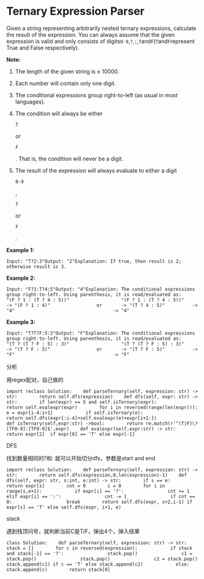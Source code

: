 # Ternary Expression Parser

Given a string representing arbitrarily nested ternary expressions, calculate the result of the expression. You can always assume that the given expression is valid and only consists of digits`0-9`,`?`,`:`,`T`and`F`\(`T`and`F`represent True and False respectively\).

**Note:**

1. The length of the given string is ≤ 10000.
2. Each number will contain only one digit.
3. The conditional expressions group right-to-left \(as usual in most languages\).
4. The condition will always be either

   `T`

   or

   `F`

   . That is, the condition will never be a digit.

5. The result of the expression will always evaluate to either a digit

   `0-9`

   ,

   `T`

   or

   `F`

   .

**Example 1:**

```text
Input: "T?2:3"Output: "2"Explanation: If true, then result is 2; otherwise result is 3.
```

**Example 2:**

```text
Input: "F?1:T?4:5"Output: "4"Explanation: The conditional expressions group right-to-left. Using parenthesis, it is read/evaluated as:             "(F ? 1 : (T ? 4 : 5))"                   "(F ? 1 : (T ? 4 : 5))"          -> "(F ? 1 : 4)"                 or       -> "(T ? 4 : 5)"          -> "4"                                    -> "4"
```

**Example 3:**

```text
Input: "T?T?F:5:3"Output: "F"Explanation: The conditional expressions group right-to-left. Using parenthesis, it is read/evaluated as:             "(T ? (T ? F : 5) : 3)"                   "(T ? (T ? F : 5) : 3)"          -> "(T ? F : 3)"                 or       -> "(T ? F : 5)"          -> "F"                                    -> "F"
```

分析

用regex配对，自己做的

```text
import reclass Solution:    def parseTernary(self, expression: str) -> str:        return self.dfs(expression)    def dfs(self, expr: str) -> str:        if len(expr) == 5 and self.isTernary(expr):            return self.evalexpr(expr)        for i in reversed(range(len(expr))):            e = expr[i-4:i+1]            if self.isTernary(e):                                return self.dfs(expr[:i-4]+self.evalexpr(e)+expr[i+1:])                   def isTernary(self,expr:str) ->bool:        return re.match(r'^(T|F)\?[TF0-9]:[TF0-9]$',expr)    def evalexpr(self,expr:str) -> str:        return expr[2]  if expr[0] == 'T' else expr[-1]
```

DFS

找到数量相同的?和: 就可以开始切分dfs，参数是start and end

```text
import reclass Solution:    def parseTernary(self, expression: str) -> str:        return self.dfs(expression,0,len(expression)-1)    def dfs(self, expr: str, s:int, e:int) -> str:        if s == e:            return expr[s]        cnt = 0        i = 0        for i in range(s,e+1):            if expr[i] == '?':                cnt += 1            elif expr[i] == ':':                cnt -= 1                if cnt == 0:                    break        return self.dfs(expr, s+2,i-1) if expr[s] == 'T' else self.dfs(expr, i+1, e)
```

stack

遇到栈顶问号，就判断当前C是T/F，弹出4个，弹入结果

```text
class Solution:    def parseTernary(self, expression: str) -> str:        stack = []        for c in reversed(expression):            if stack and stack[-1] == '?':                stack.pop()                c1 = stack.pop()                stack.pop()                c2 = stack.pop()                stack.append(c1) if c == 'T' else stack.append(c2)            else:                stack.append(c)        return stack[0]
```

